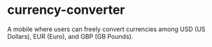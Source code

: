 # currency-converter
A mobile where users can freely convert currencies among USD (US Dollars), EUR (Euro), and GBP (GB Pounds).
